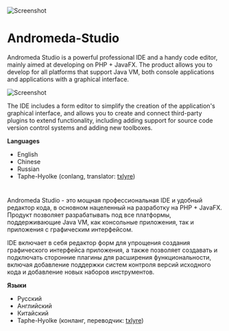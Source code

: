 ![Screenshot](https://github.com/oneLab-Projects/Andromeda-Studio/blob/dev/logo/background1914x1080.png)
# Andromeda-Studio
Andromeda Studio is a powerful professional IDE and a handy code editor, mainly aimed at developing on PHP + JavaFX. The product allows you to develop for all platforms that support Java VM, both console applications and applications with a graphical interface. 

![Screenshot](https://pp.userapi.com/c846122/v846122218/6dde2/bv2gAOtgP-M.jpg)

The IDE includes a form editor to simplify the creation of the application's graphical interface, and allows you to create and connect third-party plugins to extend functionality, including adding support for source code version control systems and adding new toolboxes.

**Languages**

- English
- Chinese
- Russian
- Taphe-Hyolke (conlang, translator: [txlyre](https://github.com/txlyre))

#

Andromeda Studio - это мощная профессиональная IDE и удобный редактор кода, в основном нацеленный на разработку на PHP + JavaFX. Продукт позволяет разрабатывать под все платформы, поддерживающие Java VM, как консольные приложения, так и приложения с графическим интерфейсом. 

IDE включает в себя редактор форм для упрощения создания графического интерфейса приложения, а также позволяет создавать и подключать сторонние плагины для расширения функциональности, включая добавление поддержки систем контроля версий исходного кода и добавление новых наборов инструментов. 

**Языки**

- Русский
- Английский
- Китайский
- Taphe-Hyolke (конланг, переводчик: [txlyre](https://github.com/txlyre))
